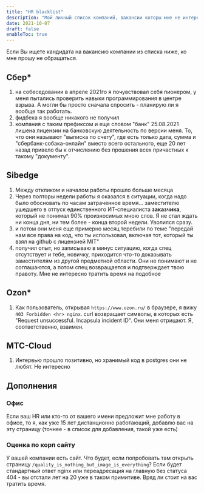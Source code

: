 ```yaml
---
title: "HR blacklist"
description: "Мой личный список компаний, вакансии которы мне не интересны"
date: 2021-10-07
draft: false
enableToc: true
---
```


Если Вы ищете кандидата на вакансию компании из списка ниже, ко мне прошу не обращаться.

## Сбер*

1. на собеседовании в апреле 2021го я почувствовал себя пионером, у меня пытались проверить навыки программирования в центре взрыва. А могли бы просто сначала спросить - планирую ли я вообще так работать.
2. фидбека я вообще никакого не получил
3. компания с таким префиксом и еще словом "банк" 25.08.2021 лишена лицензии на банковскую деятельность по версии меня. То, что они называют "выписка по счету", где есть только дата, сумма и "сбербанк-собака-онлайн" вместо всего остального, еще 20 лет назад привело бы к отчислению без прошения всех причастных к такому "документу".

## Sibedge

1. Между откликом и началом работы прошло больше месяца
2. Через полторы недели работы я оказался в ситуации, когда надо было обосновать по часам затраченное время... заместителю ушедшего в отпуск единственного ИТ-специалиста **заказчика**, который не понимал 90% произносимых мною слов. Я не стал ждать ни конца дня, ни тем более - конца второй недели. Уволился сразу.
3. и потом они меня еще примерно месяц теребили по теме "передай нам все права на код, что ты использовал, включая тот, который ты взял на github с лицензией MIT"
4. получил опыт, но записываю в минус ситуацию, когда спец отсутствует и тебе, новичку, приходится что-то доказывать заместителям из другой предметной области. Они не понимают и не соглашаются, а потом спец возвращается и подтверждает твою правоту. Мне не интересно тратить время на подобное

## Ozon*

1. Как пользователь, открывая `https://www.ozon.ru/` в браузере, я вижу `403 Forbidden <hr> nginx`. curl возвращает символы, в которых есть "Request unsuccessful. Incapsula incident ID". Они меня отрицают. Я, соответственно, взаимен.

## МТС-Cloud

1. Интервью прошло позитивно, но хранимый код в postgres они не любят. Не интересно

## Дополнения

### Офис

Если ваш HR или кто-то от вашего имени предложит мне работу в офисе, то я, как уже 15 лет дистанционно работающий, добавлю вас на эту страницу (точнее - в список для добавления, такой уже есть)

### Оценка по корп сайту

У вашей компании есть сайт. Что будет, если попробовать там открыть страницу `/quality_is_nothing_but_image_is_everything`? Если будет стандартный ответ nginx или переадресация на главную без статуса 404 - вы отстали лет на 20 уже в таком примитиве. Вряд ли стоит на вас тратить время.
